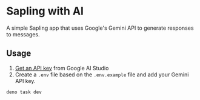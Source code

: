 # Sapling with AI

A simple Sapling app that uses Google's Gemini API to generate responses to messages.

## Usage

1. [Get an API key](https://aistudio.google.com/apikey) from Google AI Studio
2. Create a `.env` file based on the `.env.example` file and add your Gemini API key.

```
deno task dev
```
